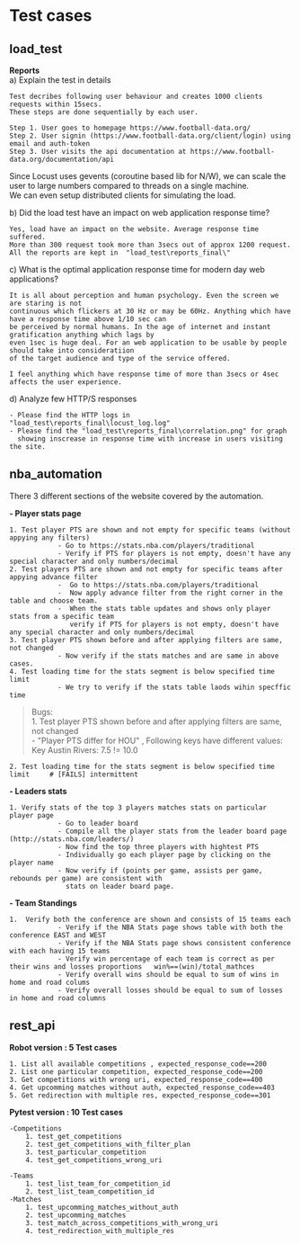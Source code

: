 # Test cases


## **load_test**



**Reports**     
a) Explain the test in details    
>
    Test decribes following user behaviour and creates 1000 clients requests within 15secs.      
    These steps are done sequentially by each user.   

    Step 1. User goes to homepage https://www.football-data.org/  
    Step 2. User signin (https://www.football-data.org/client/login) using email and auth-token    
    Step 3. User visits the api documentation at https://www.football-data.org/documentation/api    

Since Locust uses gevents (coroutine based lib for N/W), we can scale the user to large 
numbers compared to threads on a single machine.   
We can even setup distributed clients for simulating the load.


b) Did the load test have an impact on web application response time?      
> 
    Yes, load have an impact on the website. Average response time suffered.     
    More than 300 request took more than 3secs out of approx 1200 request.     
    All the reports are kept in  "load_test\reports_final\"

c) What is the optimal application response time for modern day web applications?   
> 
    It is all about perception and human psychology. Even the screen we are staring is not         
    continuous which flickers at 30 Hz or may be 60Hz. Anything which have have a response time above 1/10 sec can    
    be perceived by normal humans. In the age of internet and instant gratification anything which lags by     
    even 1sec is huge deal. For an web application to be usable by people should take into consideratiion 
    of the target audience and type of the service offered.   

    I feel anything which have response time of more than 3secs or 4sec affects the user experience.  

d) Analyze few HTTP/S responses
>
    - Please find the HTTP logs in "load_test\reports_final\locust_log.log" 
    - Please find the "load_test\reports_final\correlation.png" for graph 
      showing inscrease in response time with increase in users visiting the site.



## **nba_automation**
There 3 different sections of the website covered by the automation.

**- Player stats page**
>
    1. Test player PTS are shown and not empty for specific teams (without appying any filters)  
                - Go to https://stats.nba.com/players/traditional  
                - Verify if PTS for players is not empty, doesn't have any special character and only numbers/decimal   
    2. Test players PTS are shown and not empty for specific teams after appying advance filter       
                -  Go to https://stats.nba.com/players/traditional    
                -  Now apply advance filter from the right corner in the table and choose team.       
                -  When the stats table updates and shows only player stats from a specific team    
                   verify if PTS for players is not empty, doesn't have any special character and only numbers/decimal       
    3. Test player PTS shown before and after applying filters are same, not changed   
                - Now verify if the stats matches and are same in above cases.   
    4. Test loading time for the stats segment is below specified time limit    
                - We try to verify if the stats table laods wihin specffic time    

> Bugs:  
    1. Test player PTS shown before and after applying filters are same, not changed      
                 - "Player PTS differ for HOU"  , Following keys have different values: Key Austin Rivers: 7.5 != 10.0   

    2. Test loading time for the stats segment is below specified time limit     # [FAILS] intermittent


**- Leaders stats**
> 
    1. Verify stats of the top 3 players matches stats on particular player page    
                - Go to leader board    
                - Compile all the player stats from the leader board page (http://stats.nba.com/leaders/)     
                - Now find the top three players with hightest PTS     
                - Individually go each player page by clicking on the player name     
                - Now verify if (points per game, assists per game, rebounds per game) are consistent with 
                  stats on leader board page.    
  

**- Team Standings**
>
    1.  Verify both the conference are shown and consists of 15 teams each 
                - Verify if the NBA Stats page shows table with both the conference EAST and WEST    
                - Verify if the NBA Stats page shows consistent conference with each having 15 teams    
                - Verify win percentage of each team is correct as per their wins and losses proportions   win%==(win)/total_mathces  
                - Verify overall wins should be equal to sum of wins in home and road colums     
                - Verify overall losses should be equal to sum of losses in home and road columns      


## **rest_api**

**Robot version : 5 Test cases**

>
    1. List all available competitions , expected_response_code==200
    2. List one particular competition, expected_response_code==200
    3. Get competitions with wrong uri, expected_response_code==400
    4. Get upcomming matches without auth, expected_response_code==403
    5. Get redirection with multiple res, expected_response_code==301

**Pytest version : 10 Test cases**
>
    -Competitions   
        1. test_get_competitions      
        2. test_get_competitions_with_filter_plan      
        3. test_particular_competition      
        4. test_get_competitions_wrong_uri   

    -Teams   
        1. test_list_team_for_competition_id   
        2. test_list_team_competition_id    
    -Matches   
        1. test_upcomming_matches_without_auth   
        2. test_upcomming_matches   
        3. test_match_across_competitions_with_wrong_uri   
        4. test_redirection_with_multiple_res    
